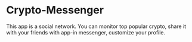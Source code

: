 # Crypto-Messenger
This app is a social network. You can monitor top popular crypto, share it with your friends with app-in messenger, customize your profile.

